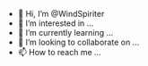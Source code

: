- 👋 Hi, I’m @WindSpiriter
- 👀 I’m interested in ...
- 🌱 I’m currently learning ...
- 💞️ I’m looking to collaborate on ...
- 📫 How to reach me ...

<!---
WindSpiriter/WindSpiriter is a ✨ special ✨ repository because its `README.md` (this file) appears on your GitHub profile.
You can click the Preview link to take a look at your changes.
--->
